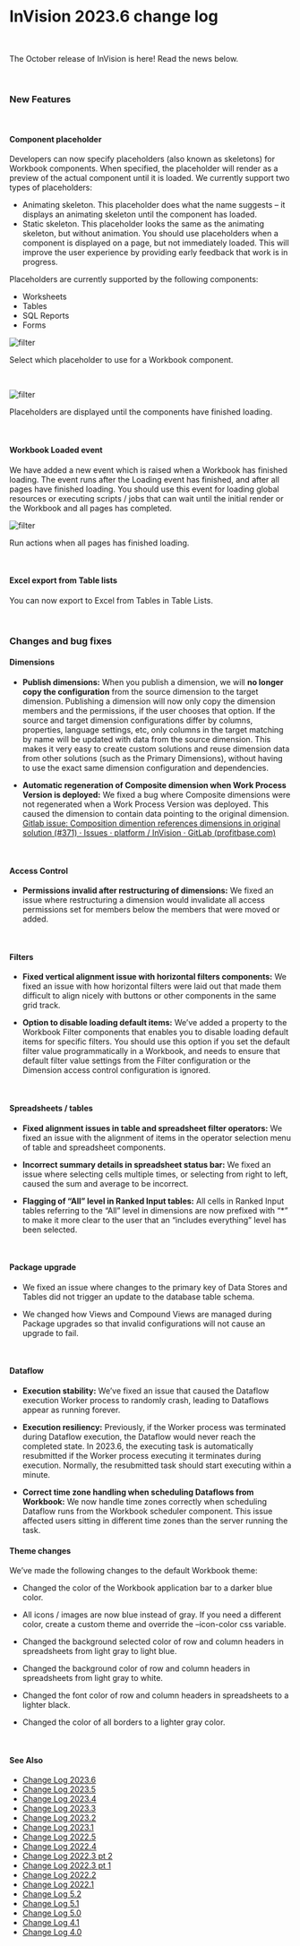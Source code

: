 
# InVision 2023.6 change log

<br/>

The October release of InVision is here! Read the news below.

<br/>

### New Features

<br/>

#### Component placeholder

Developers can now specify placeholders (also known as skeletons) for Workbook components. When specified, the placeholder will render as a preview of the actual component until it is loaded. We currently support two types of placeholders:

* Animating skeleton. This placeholder does what the name suggests – it displays an animating skeleton until the component has loaded.
* Static skeleton. This placeholder looks the same as the animating skeleton, but without animation.
You should use placeholders when a component is displayed on a page, but not immediately loaded. This will improve the user experience by providing early feedback that work is in progress.

Placeholders are currently supported by the following components:

* Worksheets
* Tables
* SQL Reports
* Forms

![filter](https://profitbasedocs.blob.core.windows.net/images/chlog236_1.png)

Select which placeholder to use for a Workbook component.

<br/>

![filter](https://profitbasedocs.blob.core.windows.net/images/chlog236_2.png)

Placeholders are displayed until the components have finished loading.

<br/>

#### Workbook Loaded event


We have added a new event which is raised when a Workbook has finished loading. The event runs after the Loading event has finished, and after all pages have finished loading. You should use this event for loading global resources or executing scripts / jobs that can wait until the initial render or the Workbook and all pages has completed.

![filter](https://profitbasedocs.blob.core.windows.net/images/chlog236_3.png)

Run actions when all pages has finished loading.

<br/>

#### Excel export from Table lists

You can now export to Excel from Tables in Table Lists.

<br/>

### Changes and bug fixes

#### Dimensions

- **Publish dimensions:** When you publish a dimension, we will **no longer copy the configuration** from the source dimension to the target dimension. Publishing a dimension will now only copy the dimension members and the permissions, if the user chooses that option. If the source and target dimension configurations differ by columns, properties, language settings, etc, only columns in the target matching by name will be updated with data from the source dimension. This makes it very easy to create custom solutions and reuse dimension data from other solutions (such as the Primary Dimensions), without having to use the exact same dimension configuration and dependencies.

- **Automatic regeneration of Composite dimension when Work Process Version is deployed:** We fixed a bug where Composite dimensions were not regenerated when a Work Process Version was deployed. This caused the dimension to contain data pointing to the original dimension.
[Gitlab issue: Composition dimention references dimensions in original solution (#371) · Issues · platform / InVision · GitLab (profitbase.com)](https://support.profitbase.com/platform/invision/-/issues/371)

<br/>

#### Access Control

- **Permissions invalid after restructuring of dimensions:** We fixed an issue where restructuring a dimension would invalidate all access permissions set for members below the members that were moved or added.

<br/>

#### Filters

- **Fixed vertical alignment issue with horizontal filters components:** We fixed an issue with how horizontal filters were laid out that made them difficult to align nicely with buttons or other components in the same grid track.

- **Option to disable loading default items:** We’ve added a property to the Workbook Filter components that enables you to disable loading default items for specific filters. You should use this option if you set the default filter value programmatically in a Workbook, and needs to ensure that default filter value settings from the Filter configuration or the Dimension access control configuration is ignored.

<br/>

#### Spreadsheets / tables

- **Fixed alignment issues in table and spreadsheet filter operators:** We fixed an issue with the alignment of items in the operator selection menu of table and spreadsheet components.

- **Incorrect summary details in spreadsheet status bar:** We fixed an issue where selecting cells multiple times, or selecting from right to left, caused the sum and average to be incorrect.

- **Flagging of “All” level in Ranked Input tables:** All cells in Ranked Input tables referring to the “All” level in dimensions are now prefixed with “*” to make it more clear to the user that an “includes everything” level has been selected.

<br/>

#### Package upgrade

- We fixed an issue where changes to the primary key of Data Stores and Tables did not trigger an update to the database table schema.

- We changed how Views and Compound Views are managed during Package upgrades so that invalid configurations will not cause an upgrade to fail.

<br/>

#### Dataflow

- **Execution stability:** We’ve fixed an issue that caused the Dataflow execution Worker process to randomly crash, leading to Dataflows appear as running forever.

- **Execution resiliency:** Previously, if the Worker process was terminated during Dataflow execution, the Dataflow would never reach the completed state. In 2023.6, the executing task is automatically resubmitted if the Worker process executing it terminates during execution. Normally, the resubmitted task should start executing within a minute.

- **Correct time zone handling when scheduling Dataflows from Workbook:** We now handle time zones correctly when scheduling Dataflow runs from the Workbook scheduler component. This issue affected users sitting in different time zones than the server running the task.

#### Theme changes

We’ve made the following changes to the default Workbook theme:

- Changed the color of the Workbook application bar to a darker blue color.

- All icons / images are now blue instead of gray. If you need a different color, create a custom theme and override the –icon-color css variable.

- Changed the background selected color of row and column headers in spreadsheets from light gray to light blue.

- Changed the background color of row and column headers in spreadsheets from light gray to white.

- Changed the font color of row and column headers in spreadsheets to a lighter black.

- Changed the color of all borders to a lighter gray color.

<br/>

#### See Also

- [Change Log 2023.6](changelog23_7.md)
- [Change Log 2023.5](changelog23_5.md)
- [Change Log 2023.4](changelog23_4.md)
- [Change Log 2023.3](changelog23_3.md)
- [Change Log 2023.2](changelog23_2.md)
- [Change Log 2023.1](changelog23_1.md)
- [Change Log 2022.5](changelog22_5.md)
- [Change Log 2022.4](changelog22_4.md)
- [Change Log 2022.3 pt 2](changelog22_3_2.md)
- [Change Log 2022.3 pt 1](changelog22_3_1.md)
- [Change Log 2022.2](changelog22_2.md)
- [Change Log 2022.1](changelog22_1.md)
- [Change Log 5.2](changelog52.md)
- [Change Log 5.1](changelog51.md)
- [Change Log 5.0](changelog5.md)
- [Change Log 4.1](changelog41.md)
- [Change Log 4.0](changelog40.md)

<br/>
